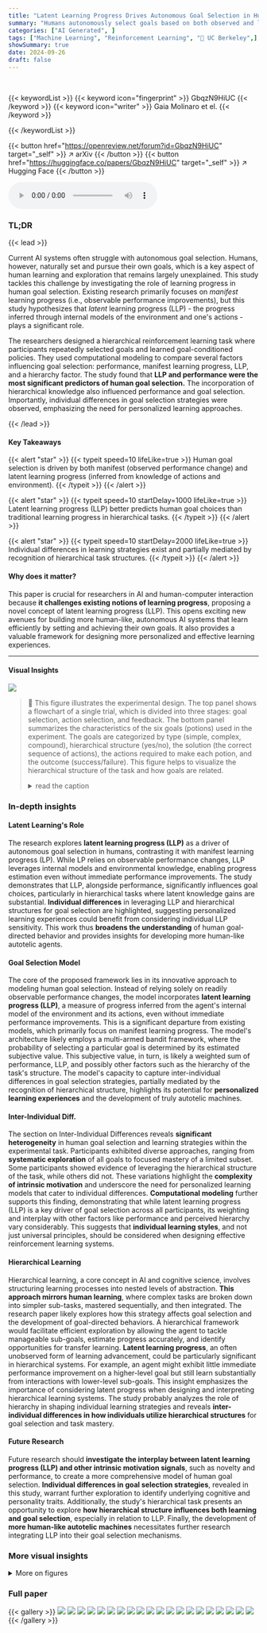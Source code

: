 ```yaml
---
title: "Latent Learning Progress Drives Autonomous Goal Selection in Human Reinforcement Learning"
summary: "Humans autonomously select goals based on both observed and latent learning progress, impacting goal-conditioned policy learning."
categories: ["AI Generated", ]
tags: ["Machine Learning", "Reinforcement Learning", "🏢 UC Berkeley",]
showSummary: true
date: 2024-09-26
draft: false
---
```


<br>

{{< keywordList >}}
{{< keyword icon="fingerprint" >}} GbqzN9HiUC {{< /keyword >}}
{{< keyword icon="writer" >}} Gaia Molinaro et el. {{< /keyword >}}
 
{{< /keywordList >}}

{{< button href="https://openreview.net/forum?id=GbqzN9HiUC" target="_self" >}}
↗ arXiv
{{< /button >}}
{{< button href="https://huggingface.co/papers/GbqzN9HiUC" target="_self" >}}
↗ Hugging Face
{{< /button >}}



<audio controls>
    <source src="https://ai-paper-reviewer.com/GbqzN9HiUC/podcast.wav" type="audio/wav">
    Your browser does not support the audio element.
</audio>


### TL;DR


{{< lead >}}

Current AI systems often struggle with autonomous goal selection.  Humans, however, naturally set and pursue their own goals, which is a key aspect of human learning and exploration that remains largely unexplained. This study tackles this challenge by investigating the role of learning progress in human goal selection.  Existing research primarily focuses on *manifest* learning progress (i.e., observable performance improvements), but this study hypothesizes that *latent* learning progress (LLP) - the progress inferred through internal models of the environment and one's actions - plays a significant role.

The researchers designed a hierarchical reinforcement learning task where participants repeatedly selected goals and learned goal-conditioned policies.  They used computational modeling to compare several factors influencing goal selection: performance, manifest learning progress, LLP, and a hierarchy factor.  The study found that **LLP and performance were the most significant predictors of human goal selection.**  The incorporation of hierarchical knowledge also influenced performance and goal selection.  Importantly, individual differences in goal selection strategies were observed, emphasizing the need for personalized learning approaches.

{{< /lead >}}


#### Key Takeaways

{{< alert "star" >}}
{{< typeit speed=10 lifeLike=true >}} Human goal selection is driven by both manifest (observed performance change) and latent learning progress (inferred from knowledge of actions and environment). {{< /typeit >}}
{{< /alert >}}

{{< alert "star" >}}
{{< typeit speed=10 startDelay=1000 lifeLike=true >}} Latent learning progress (LLP) better predicts human goal choices than traditional learning progress in hierarchical tasks. {{< /typeit >}}
{{< /alert >}}

{{< alert "star" >}}
{{< typeit speed=10 startDelay=2000 lifeLike=true >}} Individual differences in learning strategies exist and partially mediated by recognition of hierarchical task structures. {{< /typeit >}}
{{< /alert >}}

#### Why does it matter?
This paper is crucial for researchers in AI and human-computer interaction because **it challenges existing notions of learning progress**, proposing a novel concept of latent learning progress (LLP).  This opens exciting new avenues for building more human-like, autonomous AI systems that learn efficiently by setting and achieving their own goals.  It also provides a valuable framework for designing more personalized and effective learning experiences.

------
#### Visual Insights



![](https://ai-paper-reviewer.com/GbqzN9HiUC/figures_2_1.jpg)

> 🔼 This figure illustrates the experimental design. The top panel shows a flowchart of a single trial, which is divided into three stages: goal selection, action selection, and feedback.  The bottom panel summarizes the characteristics of the six goals (potions) used in the experiment. The goals are categorized by type (simple, complex, compound), hierarchical structure (yes/no), the solution (the correct sequence of actions), the actions required to make each potion, and the outcome (success/failure). This figure helps to visualize the hierarchical structure of the task and how goals are related.
> <details>
> <summary>read the caption</summary>
> Figure 1: Structure of learning trials and summary of the goal space. (Top) An example trial. (Bottom) Schematic representation of goals and their characteristics.
> </details>







### In-depth insights


#### Latent Learning's Role
The research explores **latent learning progress (LLP)** as a driver of autonomous goal selection in humans, contrasting it with manifest learning progress (LP).  While LP relies on observable performance changes, LLP leverages internal models and environmental knowledge, enabling progress estimation even without immediate performance improvements. The study demonstrates that LLP, alongside performance, significantly influences goal choices, particularly in hierarchical tasks where latent knowledge gains are substantial. **Individual differences** in leveraging LLP and hierarchical structures for goal selection are highlighted, suggesting personalized learning experiences could benefit from considering individual LLP sensitivity. This work thus **broadens the understanding** of human goal-directed behavior and provides insights for developing more human-like autotelic agents.

#### Goal Selection Model
The core of the proposed framework lies in its innovative approach to modeling human goal selection.  Instead of relying solely on readily observable performance changes, the model incorporates **latent learning progress (LLP)**, a measure of progress inferred from the agent's internal model of the environment and its actions, even without immediate performance improvements.  This is a significant departure from existing models, which primarily focus on manifest learning progress. The model's architecture likely employs a multi-armed bandit framework, where the probability of selecting a particular goal is determined by its estimated subjective value. This subjective value, in turn, is likely a weighted sum of performance, LLP, and possibly other factors such as the hierarchy of the task's structure.  The model's capacity to capture inter-individual differences in goal selection strategies, partially mediated by the recognition of hierarchical structure, highlights its potential for **personalized learning experiences** and the development of truly autotelic machines.

#### Inter-Individual Diff.
The section on Inter-Individual Differences reveals **significant heterogeneity** in human goal selection and learning strategies within the experimental task.  Participants exhibited diverse approaches, ranging from **systematic exploration** of all goals to focused mastery of a limited subset. Some participants showed evidence of leveraging the hierarchical structure of the task, while others did not.  These variations highlight the **complexity of intrinsic motivation** and underscore the need for personalized learning models that cater to individual differences. **Computational modeling** further supports this finding, demonstrating that while latent learning progress (LLP) is a key driver of goal selection across all participants, its weighting and interplay with other factors like performance and perceived hierarchy vary considerably.  This suggests that **individual learning styles**, and not just universal principles, should be considered when designing effective reinforcement learning systems.

#### Hierarchical Learning
Hierarchical learning, a core concept in AI and cognitive science, involves structuring learning processes into nested levels of abstraction.  **This approach mirrors human learning**, where complex tasks are broken down into simpler sub-tasks, mastered sequentially, and then integrated.  The research paper likely explores how this strategy affects goal selection and the development of goal-directed behaviors. A hierarchical framework would facilitate efficient exploration by allowing the agent to tackle manageable sub-goals, estimate progress accurately, and identify opportunities for transfer learning.  **Latent learning progress**, an often unobserved form of learning advancement, could be particularly significant in hierarchical systems. For example, an agent might exhibit little immediate performance improvement on a higher-level goal but still learn substantially from interactions with lower-level sub-goals. This insight emphasizes the importance of considering latent progress when designing and interpreting hierarchical learning systems. The study probably analyzes the role of hierarchy in shaping individual learning strategies and reveals **inter-individual differences in how individuals utilize hierarchical structures** for goal selection and task mastery.

#### Future Research
Future research should **investigate the interplay between latent learning progress (LLP) and other intrinsic motivation signals**, such as novelty and performance, to create a more comprehensive model of human goal selection.  **Individual differences in goal selection strategies**, revealed in this study, warrant further exploration to identify underlying cognitive and personality traits.  Additionally, the study's hierarchical task presents an opportunity to explore **how hierarchical structure influences both learning and goal selection**, especially in relation to LLP.  Finally, the development of **more human-like autotelic machines** necessitates further research integrating LLP into their goal selection mechanisms.


### More visual insights

<details>
<summary>More on figures
</summary>


![](https://ai-paper-reviewer.com/GbqzN9HiUC/figures_5_1.jpg)

> 🔼 This figure presents the behavioral results of the study and the model fitting results. Panel A shows that the learning performance was significantly above chance level and there were significant hierarchy effects, where hierarchical goals were learned better than non-hierarchical goals. Panel B shows that there were no significant hierarchy effects on the test performance. Panel C shows that fewer attempts were required to solve hierarchical goals compared to non-hierarchical goals. Panel D shows that partial hierarchy effects are present in goal selection and the winning model (performance and LLP) replicates this result. Panel E shows the model responsibilities for individual participants and the population. Panel F presents the best-fitting parameters obtained by the hierarchical Bayesian inference for the winning model.
> <details>
> <summary>read the caption</summary>
> Figure 2: Behavioral and modeling results. (A) Learning performance was above chance and showed hierarchy effects. (B) Test performance was better than chance, but no significant hierarchy effects were detected. (C) On average, fewer attempts were needed to learn hierarchical (G3) compared to non-hierarchical (G4) 4-action goals. (D) Partial hierarchy effects are present in goal selection. The winning model (triangle markers) reproduces this pattern. (E) Model responsibilities for individual participants and the overall studied population. (F) Best-fitting parameters (HBI) for the winning model. Bars and shading indicate the SEM, dots individual participants. *** p < 0.001, ** p < 0.01
> </details>



![](https://ai-paper-reviewer.com/GbqzN9HiUC/figures_6_1.jpg)

> 🔼 This figure displays the diverse strategies used by four different participants in the experiment.  Each subplot (A-D) shows a participant's chosen action sequence across trials during the training and learning phases. The colors indicate the chosen goal and whether the feedback for each trial was correct or incorrect. These examples highlight the wide range of learning styles and goal selection strategies observed among the participants, and illustrate the variability in how participants approached the hierarchical task structure. Some showed systematic approaches, while others seemed to lack a clear strategy.
> <details>
> <summary>read the caption</summary>
> Figure 3: Example behaviors from four participants. (A–D) Chosen action sequence as a function of trial number (training and learning phases), color-coded by goal and feedback.
> </details>



![](https://ai-paper-reviewer.com/GbqzN9HiUC/figures_8_1.jpg)

> 🔼 This figure presents the behavioral and modeling results of the study. Panel A shows the learning performance, demonstrating above-chance performance with significant hierarchy effects. Panel B shows the testing performance, which was also above chance but without significant hierarchy effects. Panel C shows that fewer attempts were needed to learn hierarchical goals than non-hierarchical goals. Panel D illustrates partial hierarchy effects in goal selection, which were reproduced by the winning computational model. Panel E displays the model responsibilities, indicating the winning model's performance across participants. Finally, Panel F shows the best-fitting parameters for the winning model.
> <details>
> <summary>read the caption</summary>
> Figure 2: Behavioral and modeling results. (A) Learning performance was above chance and showed hierarchy effects. (B) Test performance was better than chance, but no significant hierarchy effects were detected. (C) On average, fewer attempts were needed to learn hierarchical (G3) compared to non-hierarchical (G4) 4-action goals. (D) Partial hierarchy effects are present in goal selection. The winning model (triangle markers) reproduces this pattern. (E) Model responsibilities for individual participants and the overall studied population. (F) Best-fitting parameters (HBI) for the winning model. Bars and shading indicate the SEM, dots individual participants. *** p < 0.001, ** p < 0.01
> </details>



![](https://ai-paper-reviewer.com/GbqzN9HiUC/figures_16_1.jpg)

> 🔼 This figure illustrates the experimental setup of the study. The top panel shows a flowchart of a single trial, which includes the goal selection stage, the action selection stage, and the feedback stage. The bottom panel shows a table summarizing the characteristics of the six goals (potions) used in the experiment, including their type (simple, complex, compound, hierarchical), the presence or absence of a hierarchical structure, and the solution.
> <details>
> <summary>read the caption</summary>
> Figure 1: Structure of learning trials and summary of the goal space. (Top) An example trial. (Bottom) Schematic representation of goals and their characteristics.
> </details>



![](https://ai-paper-reviewer.com/GbqzN9HiUC/figures_18_1.jpg)

> 🔼 This figure displays the behavioral and computational modeling results of the study. Panel A shows that learning performance was significantly above chance and that hierarchical goals were learned faster than non-hierarchical goals. Panel B shows the testing phase performance, which was also significantly above chance. Panel C shows that it took fewer attempts to learn hierarchical goals. Panel D shows the probability of selecting a goal, illustrating a partial hierarchy effect, reproduced by the winning model in the computational modeling. Panel E shows the model responsibilities for individual participants and the overall studied population, indicating that the model incorporating performance and latent learning progress (LLP) best fit the data. Panel F shows the best-fitting parameters for the winning model.
> <details>
> <summary>read the caption</summary>
> Figure 2: Behavioral and modeling results. (A) Learning performance was above chance and showed hierarchy effects. (B) Test performance was better than chance, but no significant hierarchy effects were detected. (C) On average, fewer attempts were needed to learn hierarchical (G3) compared to non-hierarchical (G4) 4-action goals. (D) Partial hierarchy effects are present in goal selection. The winning model (triangle markers) reproduces this pattern. (E) Model responsibilities for individual participants and the overall studied population. (F) Best-fitting parameters (HBI) for the winning model. Bars and shading indicate the SEM, dots individual participants. *** p < 0.001, ** p < 0.01
> </details>



![](https://ai-paper-reviewer.com/GbqzN9HiUC/figures_19_1.jpg)

> 🔼 This figure presents behavioral and modeling results. Panel A shows learning performance which was above chance and showed hierarchy effects. Panel B shows test performance which was better than chance, but no significant hierarchy effects. Panel C shows fewer attempts to learn hierarchical goals than non-hierarchical goals. Panel D shows partial hierarchy effects present in goal selection, reproduced by the winning model. Panel E shows model responsibilities, and panel F shows best-fitting parameters.
> <details>
> <summary>read the caption</summary>
> Figure 2: Behavioral and modeling results. (A) Learning performance was above chance and showed hierarchy effects. (B) Test performance was better than chance, but no significant hierarchy effects were detected. (C) On average, fewer attempts were needed to learn hierarchical (G3) compared to non-hierarchical (G4) 4-action goals. (D) Partial hierarchy effects are present in goal selection. The winning model (triangle markers) reproduces this pattern. (E) Model responsibilities for individual participants and the overall studied population. (F) Best-fitting parameters (HBI) for the winning model. Bars and shading indicate the SEM, dots individual participants. *** p < 0.001, ** p < 0.01
> </details>



![](https://ai-paper-reviewer.com/GbqzN9HiUC/figures_21_1.jpg)

> 🔼 This figure presents behavioral and modeling results from the study. Panel A shows learning performance which was above chance and was influenced by hierarchy. Panel B shows that test performance was above chance but was not influenced by hierarchy. Panel C shows that hierarchical goals took fewer attempts to learn than non-hierarchical ones. Panel D shows partial hierarchy effects in goal selection which were reproduced by the winning model. Panel E displays model responsibilities, and Panel F shows the parameters for the winning model. Statistical significance is noted for some results.
> <details>
> <summary>read the caption</summary>
> Figure 2: Behavioral and modeling results. (A) Learning performance was above chance and showed hierarchy effects. (B) Test performance was better than chance, but no significant hierarchy effects were detected. (C) On average, fewer attempts were needed to learn hierarchical (G3) compared to non-hierarchical (G4) 4-action goals. (D) Partial hierarchy effects are present in goal selection. The winning model (triangle markers) reproduces this pattern. (E) Model responsibilities for individual participants and the overall studied population. (F) Best-fitting parameters (HBI) for the winning model. Bars and shading indicate the SEM, dots individual participants. *** p < 0.001, ** p < 0.01
> </details>



![](https://ai-paper-reviewer.com/GbqzN9HiUC/figures_22_1.jpg)

> 🔼 This figure presents the behavioral and modeling results of the study. Panel A shows that learning performance was above chance and was affected by the hierarchical structure of the tasks. Panel B shows that testing performance was also above chance but that hierarchy effects were not significant. Panel C shows that the number of attempts needed to learn hierarchical tasks was lower than that of non-hierarchical tasks. Panel D shows that the probability of selecting a goal was affected by the hierarchical structure and performance. The winning model from the Bayesian model selection analysis is shown in panel D. The model responsibilities and parameters of the winning model are shown in panels E and F, respectively.  The results demonstrate that performance and latent learning progress (LLP) are key factors guiding human goal selection in a hierarchical reinforcement learning task. 
> <details>
> <summary>read the caption</summary>
> Figure 2: Behavioral and modeling results. (A) Learning performance was above chance and showed hierarchy effects. (B) Test performance was better than chance, but no significant hierarchy effects were detected. (C) On average, fewer attempts were needed to learn hierarchical (G3) compared to non-hierarchical (G4) 4-action goals. (D) Partial hierarchy effects are present in goal selection. The winning model (triangle markers) reproduces this pattern. (E) Model responsibilities for individual participants and the overall studied population. (F) Best-fitting parameters (HBI) for the winning model. Bars and shading indicate the SEM, dots individual participants. *** p < 0.001, ** p < 0.01
> </details>



![](https://ai-paper-reviewer.com/GbqzN9HiUC/figures_23_1.jpg)

> 🔼 This figure displays behavioral and computational modeling results from an experiment on human goal selection in a hierarchical reinforcement learning task. Panel A shows learning performance, demonstrating better performance on easier tasks and hierarchical tasks. Panel B shows that participants perform above chance on all goals, but that the hierarchy effect disappears when goal selection is removed. Panel C shows that hierarchical tasks require fewer attempts to learn than non-hierarchical tasks. Panel D shows that hierarchical tasks are less frequently chosen than other tasks but that the winning computational model based on performance and Latent Learning Progress (LLP) reproduces this pattern. Panel E displays model responsibilities for different models, showing that a model combining performance and LLP is the most prominent across participants. Finally, Panel F provides the best-fitting parameters for this model.
> <details>
> <summary>read the caption</summary>
> Figure 2: Behavioral and modeling results. (A) Learning performance was above chance and showed hierarchy effects. (B) Test performance was better than chance, but no significant hierarchy effects were detected. (C) On average, fewer attempts were needed to learn hierarchical (G3) compared to non-hierarchical (G4) 4-action goals. (D) Partial hierarchy effects are present in goal selection. The winning model (triangle markers) reproduces this pattern. (E) Model responsibilities for individual participants and the overall studied population. (F) Best-fitting parameters (HBI) for the winning model. Bars and shading indicate the SEM, dots individual participants. *** p < 0.001, ** p < 0.01
> </details>



</details>






### Full paper

{{< gallery >}}
<img src="https://ai-paper-reviewer.com/GbqzN9HiUC/1.png" class="grid-w50 md:grid-w33 xl:grid-w25" />
<img src="https://ai-paper-reviewer.com/GbqzN9HiUC/2.png" class="grid-w50 md:grid-w33 xl:grid-w25" />
<img src="https://ai-paper-reviewer.com/GbqzN9HiUC/3.png" class="grid-w50 md:grid-w33 xl:grid-w25" />
<img src="https://ai-paper-reviewer.com/GbqzN9HiUC/4.png" class="grid-w50 md:grid-w33 xl:grid-w25" />
<img src="https://ai-paper-reviewer.com/GbqzN9HiUC/5.png" class="grid-w50 md:grid-w33 xl:grid-w25" />
<img src="https://ai-paper-reviewer.com/GbqzN9HiUC/6.png" class="grid-w50 md:grid-w33 xl:grid-w25" />
<img src="https://ai-paper-reviewer.com/GbqzN9HiUC/7.png" class="grid-w50 md:grid-w33 xl:grid-w25" />
<img src="https://ai-paper-reviewer.com/GbqzN9HiUC/8.png" class="grid-w50 md:grid-w33 xl:grid-w25" />
<img src="https://ai-paper-reviewer.com/GbqzN9HiUC/9.png" class="grid-w50 md:grid-w33 xl:grid-w25" />
<img src="https://ai-paper-reviewer.com/GbqzN9HiUC/10.png" class="grid-w50 md:grid-w33 xl:grid-w25" />
<img src="https://ai-paper-reviewer.com/GbqzN9HiUC/11.png" class="grid-w50 md:grid-w33 xl:grid-w25" />
<img src="https://ai-paper-reviewer.com/GbqzN9HiUC/12.png" class="grid-w50 md:grid-w33 xl:grid-w25" />
<img src="https://ai-paper-reviewer.com/GbqzN9HiUC/13.png" class="grid-w50 md:grid-w33 xl:grid-w25" />
<img src="https://ai-paper-reviewer.com/GbqzN9HiUC/14.png" class="grid-w50 md:grid-w33 xl:grid-w25" />
<img src="https://ai-paper-reviewer.com/GbqzN9HiUC/15.png" class="grid-w50 md:grid-w33 xl:grid-w25" />
<img src="https://ai-paper-reviewer.com/GbqzN9HiUC/16.png" class="grid-w50 md:grid-w33 xl:grid-w25" />
<img src="https://ai-paper-reviewer.com/GbqzN9HiUC/17.png" class="grid-w50 md:grid-w33 xl:grid-w25" />
<img src="https://ai-paper-reviewer.com/GbqzN9HiUC/18.png" class="grid-w50 md:grid-w33 xl:grid-w25" />
<img src="https://ai-paper-reviewer.com/GbqzN9HiUC/19.png" class="grid-w50 md:grid-w33 xl:grid-w25" />
<img src="https://ai-paper-reviewer.com/GbqzN9HiUC/20.png" class="grid-w50 md:grid-w33 xl:grid-w25" />
{{< /gallery >}}